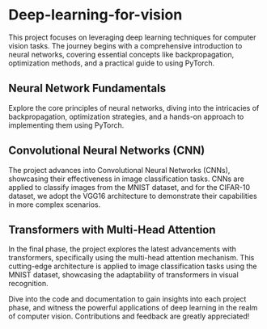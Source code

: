 # Deep-learning-for-vision
This project focuses on leveraging deep learning techniques for computer vision tasks. The journey begins with a comprehensive introduction to neural networks, covering essential concepts like backpropagation, optimization methods, and a practical guide to using PyTorch.

## Neural Network Fundamentals

Explore the core principles of neural networks, diving into the intricacies of backpropagation, optimization strategies, and a hands-on approach to implementing them using PyTorch.

## Convolutional Neural Networks (CNN)

The project advances into Convolutional Neural Networks (CNNs), showcasing their effectiveness in image classification tasks. CNNs are applied to classify images from the MNIST dataset, and for the CIFAR-10 dataset, we adopt the VGG16 architecture to demonstrate their capabilities in more complex scenarios.

## Transformers with Multi-Head Attention

In the final phase, the project explores the latest advancements with transformers, specifically using the multi-head attention mechanism. This cutting-edge architecture is applied to image classification tasks using the MNIST dataset, showcasing the adaptability of transformers in visual recognition.

Dive into the code and documentation to gain insights into each project phase, and witness the powerful applications of deep learning in the realm of computer vision. Contributions and feedback are greatly appreciated!
